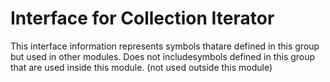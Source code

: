 
# Interface for Collection Iterator
This interface information represents symbols thatare defined in this group but used in other modules.  Does not includesymbols defined in this group that are used inside this module.
(not used outside this module)
